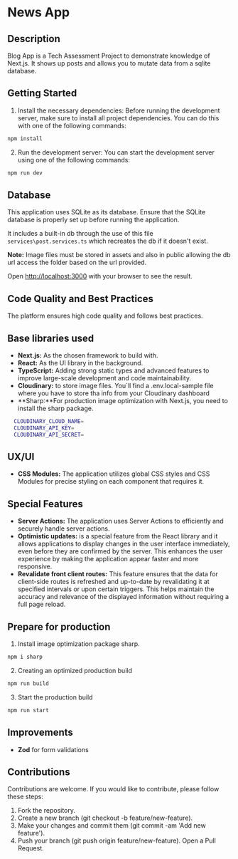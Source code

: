 # News App

## Description

Blog App is a Tech Assessment Project to demonstrate knowledge of Next.js. It shows up posts and allows you to mutate data from a sqlite database.

## Getting Started

1. Install the necessary dependencies: Before running the development server, make sure to install all project dependencies. You can do this with one of the following commands:

```bash
npm install
```

2. Run the development server: You can start the development server using one of the following commands:

```bash
npm run dev
```

## Database

This application uses SQLite as its database. Ensure that the SQLite database is properly set up before running the application.

It includes a built-in db through the use of this file `services\post.services.ts` which recreates the db if it doesn't exist.

**Note:** Image files must be stored in assets and also in public allowing the db url access the folder based on the url provided.

Open [http://localhost:3000](http://localhost:3000) with your browser to see the result.

## Code Quality and Best Practices

The platform ensures high code quality and follows best practices.

## Base libraries used

- **Next.js:** As the chosen framework to build with.
- **React:** As the UI library in the background.
- **TypeScript:** Adding strong static types and advanced features to improve large-scale development and code maintainability.
- **Cloudinary:** to store image files.
  You´ll find a .env.local-sample file where you have to store tha info from your Cloudinary dashboard
- **Sharp:**For production image optimization with Next.js, you need to install the sharp package.

```bash
  CLOUDINARY_CLOUD_NAME=
  CLOUDINARY_API_KEY=
  CLOUDINARY_API_SECRET=
```

## UX/UI

- **CSS Modules:** The application utilizes global CSS styles and CSS Modules for precise styling on each component that requires it.

## Special Features

- **Server Actions:** The application uses Server Actions to efficiently and securely handle server actions.
- **Optimistic updates:** is a special feature from the React library and it allows applications to display changes in the user interface immediately, even before they are confirmed by the server. This enhances the user experience by making the application appear faster and more responsive.
- **Revalidate front client routes:** This feature ensures that the data for client-side routes is refreshed and up-to-date by revalidating it at specified intervals or upon certain triggers. This helps maintain the accuracy and relevance of the displayed information without requiring a full page reload.

## Prepare for production

1. Install image optimization package sharp.

```bash
npm i sharp
```

2. Creating an optimized production build

```bash
npm run build
```

3. Start the production build

```bash
npm run start
```

## Improvements

- **Zod** for form validations

## Contributions

Contributions are welcome. If you would like to contribute, please follow these steps:

1. Fork the repository.
2. Create a new branch (git checkout -b feature/new-feature).
3. Make your changes and commit them (git commit -am 'Add new feature').
4. Push your branch (git push origin feature/new-feature).
   Open a Pull Request.
